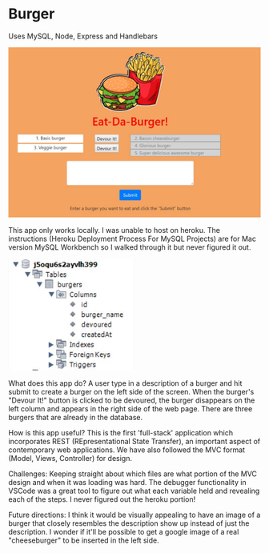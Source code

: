 # Burger
Uses MySQL, Node, Express and Handlebars

![Alt text](public/assets/img/eatdaburger.JPG?raw=true "EatDaBurger")

This app only works locally.
I was unable to host on heroku. The instructions (Heroku Deployment Process
For MySQL Projects) are for Mac version MySQL Workbench so I walked through it but never figured it out.

![Alt text](public/assets/img/heroku_table.JPG?raw=true "HerokuTable")

What does this app do? 
A user type in a description of a burger and hit submit to create a burger on the left side of the screen. When the burger's "Devour It!" button is clicked to be devoured, the burger disappears on the left column and appears in the right side of the web page. There are three burgers that are already in the database. 

How is this app useful? 
This is the first 'full-stack' application which incorporates REST (REpresentational State Transfer), an important aspect of contemporary web applications. We have also followed the MVC format (Model, Views, Controller) for design. 

Challenges:
Keeping straight about which files are what portion of the MVC design and when it was loading was hard. The debugger functionality in VSCode was a great tool to figure out what each variable held and revealing each of the steps. I never figured out the heroku portion!

Future directions: 
I think it would be visually appealing to have an image of a burger that closely resembles the description show up instead of just the description. I wonder if it'll be possible to get a google image of a real "cheeseburger" to be inserted in the left side. 
